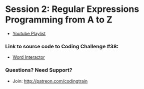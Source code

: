 # Session 2: Regular Expressions<br />Programming from A to Z
* [Youtube Playlist](https://www.youtube.com/watch?v=7DG3kCDx53c&index=1&list=PLRqwX-V7Uu6YEypLuls7iidwHMdCM6o2w)


### Link to source code to Coding Challenge #38: 
* [Word Interactor](https://github.com/CodingTrain/Rainbow-Code/tree/master/challenges/CC_38_word_interactor)

### Questions? Need Support?
* Join: http://patreon.com/codingtrain
